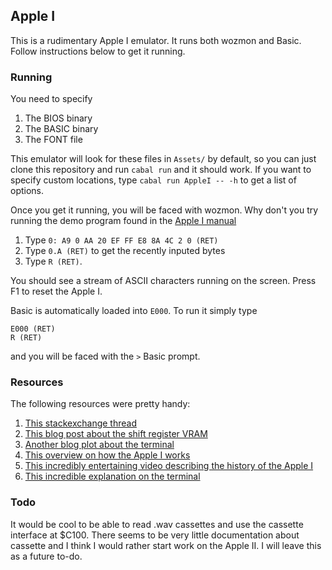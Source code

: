 ## Apple I


This is a rudimentary Apple I emulator. It runs both wozmon and Basic. Follow instructions below to get it running.

### Running

You need to specify

1. The BIOS binary
2. The BASIC binary
3. The FONT file

This emulator will look for these files in `Assets/` by default, so you can just clone this repository and run `cabal run` and it should work. If you want to specify custom locations, type `cabal run AppleI -- -h` to get a list of options.

Once you get it running, you will be faced with wozmon. Why don't you try running the demo program found in the [Apple I manual](https://github.com/lesserfish/Krill/blob/main/AppleI/Resources/Apple%20-%201%20operation%20manual%2C%201976%20-%20apple.applei.1976.102646518.pdf)

  1. Type `0: A9 0 AA 20 EF FF E8 8A 4C 2 0 (RET)`
  2. Type `0.A (RET)` to get the recently inputed bytes
  3. Type `R (RET)`.

You should see a stream of ASCII characters running on the screen. Press F1 to reset the Apple I.

Basic is automatically loaded into `E000`. To run it simply type

    E000 (RET)
    R (RET)

and you will be faced with the `>` Basic prompt. 

### Resources

The following resources were pretty handy:

1. [This stackexchange thread](https://retrocomputing.stackexchange.com/questions/13228/how-did-the-apple-1-video-circuit-work)
2. [This blog post about the shift register VRAM](http://www.righto.com/2022/04/inside-apple-1s-shift-register-memory.html)
3. [Another blog plot about the terminal](https://www.sbprojects.net/projects/apple1/terminal.php)
4. [This overview on how the Apple I works](https://www.youtube.com/watch?v=36NgkpctW6k)
5. [This incredibly entertaining video describing the history of the Apple I](https://www.youtube.com/watch?v=BHeUbAVllJo)
6. [This incredible explanation on the terminal](https://github.com/The8BitEnthusiast/apple-1-video-terminal-on-fpga)

### Todo

It would be cool to be able to read .wav cassettes and use the cassette interface at $C100. There seems to be very little documentation about cassette and I think I would rather start work on the Apple II. I will leave this as a future to-do.
